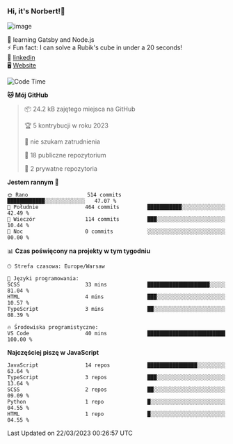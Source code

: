 ### Hi, it's Norbert!👋

![image](https://i.imgur.com/y3Fbv48.png)


🧠 learning Gatsby and Node.js <br>
⚡ Fun fact: I can solve a Rubik's cube in under a 20 seconds! <br>
👔 [linkedin](https://www.linkedin.com/in/norbert-%C5%82uszkiewicz-75b0891b3/) <br>
🖥 [Website](https://norbertluszkiewicz.pl/)<br>


<!--START_SECTION:waka-->
![Code Time](http://img.shields.io/badge/Code%20Time-2%2C009%20hrs%2046%20mins-blue)

**🐱 Mój GitHub** 

> 📦 24.2 kB zajętego miejsca na GitHub 
 > 
> 🏆 5 kontrybucji w roku 2023
 > 
> 🚫 nie szukam zatrudnienia
 > 
> 📜 18 publiczne repozytorium 
 > 
> 🔑 2 prywatne repozytoria 
 > 
**Jestem rannym 🐤** 

```text
🌞 Rano                   514 commits         ████████████░░░░░░░░░░░░░   47.07 % 
🌆 Południe               464 commits         ███████████░░░░░░░░░░░░░░   42.49 % 
🌃 Wieczór                114 commits         ███░░░░░░░░░░░░░░░░░░░░░░   10.44 % 
🌙 Noc                    0 commits           ░░░░░░░░░░░░░░░░░░░░░░░░░   00.00 % 
```


📊 **Czas poświęcony na projekty w tym tygodniu** 

```text
🕑︎ Strefa czasowa: Europe/Warsaw

💬 Języki programowania: 
SCSS                     33 mins             ████████████████████░░░░░   81.04 % 
HTML                     4 mins              ███░░░░░░░░░░░░░░░░░░░░░░   10.57 % 
TypeScript               3 mins              ██░░░░░░░░░░░░░░░░░░░░░░░   08.39 % 

🔥 Środowiska programistyczne: 
VS Code                  40 mins             █████████████████████████   100.00 % 
```

**Najczęściej piszę w JavaScript** 

```text
JavaScript               14 repos            ████████████████░░░░░░░░░   63.64 % 
TypeScript               3 repos             ███░░░░░░░░░░░░░░░░░░░░░░   13.64 % 
SCSS                     2 repos             ██░░░░░░░░░░░░░░░░░░░░░░░   09.09 % 
Python                   1 repo              █░░░░░░░░░░░░░░░░░░░░░░░░   04.55 % 
HTML                     1 repo              █░░░░░░░░░░░░░░░░░░░░░░░░   04.55 % 
```




 Last Updated on 22/03/2023 00:26:57 UTC
<!--END_SECTION:waka-->
